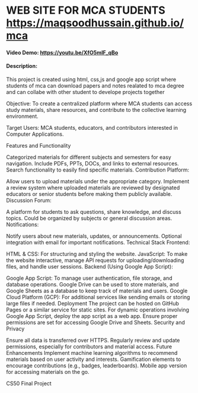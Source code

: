 # WEB SITE FOR MCA STUDENTS   <https://maqsoodhussain.github.io/mca>
#### Video Demo:  <https://youtu.be/XfO5mIF_qBo>
#### Description:
<p>This project is created using html, css,js and google app script
where students of mca can download papers and notes realated to mca degree
and can collabe with other student to develope projects together

</p>

Objective: To create a centralized platform where MCA students can access study materials, share resources, and contribute to the collective learning environment.

Target Users: MCA students, educators, and contributors interested in Computer Applications.

Features and Functionality


Categorized materials for different subjects and semesters for easy navigation.
Include PDFs, PPTs, DOCs, and links to external resources.
Search functionality to easily find specific materials.
Contribution Platform:

Allow users to upload materials under the appropriate category.
Implement a review system where uploaded materials are reviewed by designated educators or senior students before making them publicly available.
Discussion Forum:

A platform for students to ask questions, share knowledge, and discuss topics.
Could be organized by subjects or general discussion areas.
Notifications:

Notify users about new materials, updates, or announcements.
Optional integration with email for important notifications.
Technical Stack
Frontend:

HTML & CSS: For structuring and styling the website.
JavaScript: To make the website interactive, manage API requests for uploading/downloading files, and handle user sessions.
Backend (Using Google App Script):

Google App Script: To manage user authentication, file storage, and database operations. Google Drive can be used to store materials, and Google Sheets as a database to keep track of materials and users.
Google Cloud Platform (GCP): For additional services like sending emails or storing large files if needed.
Deployment
The project can be hosted on GitHub Pages or a similar service for static sites.
For dynamic operations involving Google App Script, deploy the app script as a web app. Ensure proper permissions are set for accessing Google Drive and Sheets.
Security and Privacy

Ensure all data is transferred over HTTPS.
Regularly review and update permissions, especially for contributors and material access.
Future Enhancements
Implement machine learning algorithms to recommend materials based on user activity and interests.
Gamification elements to encourage contributions (e.g., badges, leaderboards).
Mobile app version for accessing materials on the go.
<p>CS50 Final Project</p>
